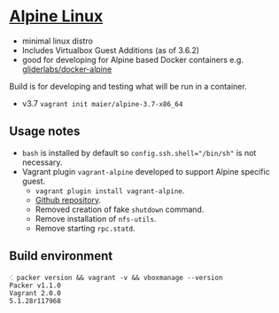 # [Alpine Linux](http://alpinelinux.org)

* minimal linux distro
* Includes Virtualbox Guest Additions (as of 3.6.2)
* good for developing for Alpine based Docker containers e.g. [gliderlabs/docker-alpine](https://github.com/gliderlabs/docker-alpine)

Build is for developing and testing what will be run in a container.

* v3.7 `vagrant init maier/alpine-3.7-x86_64`

## Usage notes

* `bash` is installed by default so `config.ssh.shell="/bin/sh"` is not necessary.
* Vagrant plugin `vagrant-alpine` developed to support Alpine specific guest.
   * `vagrant plugin install vagrant-alpine`.
   * [Github repository](https://github.com/maier/vagrant-alpine/).
   * Removed creation of fake `shutdown` command.
   * Remove installation of `nfs-utils`.
   * Remove starting `rpc.statd`.

## Build environment

```shell
⁖ packer version && vagrant -v && vboxmanage --version
Packer v1.1.0
Vagrant 2.0.0
5.1.28r117968
```
